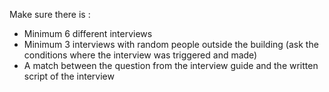 Make sure there is : 

- Minimum 6 different interviews
- Minimum 3 interviews with random people outside the building (ask the conditions where the interview was triggered and made)
- A match between the question from the interview guide and the written script of the interview